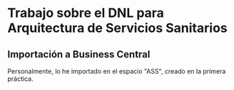# Trabajo sobre el DNL para Arquitectura de Servicios Sanitarios

## Importación a Business Central
Personalmente, lo he importado en el espacio "ASS", creado en la primera práctica.
